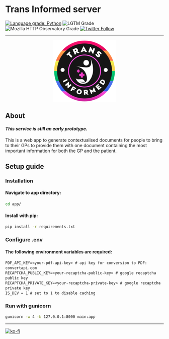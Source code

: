 # Trans Informed server

[![Language grade: Python](https://img.shields.io/lgtm/grade/python/g/beawitcht/transinformed-server.svg?logo=lgtm&logoWidth=18)](https://lgtm.com/projects/g/beawitcht/transinformed-server/context:python) ![LGTM Grade](https://img.shields.io/lgtm/grade/javascript/github/beawitcht/transinformed-server) ![Mozilla HTTP Observatory Grade](https://img.shields.io/mozilla-observatory/grade/www.transinformed.co.uk?publish) [![Twitter Follow](https://img.shields.io/twitter/follow/beawitcht?style=social)](https://www.twitter.com/beawitcht)
***

<p align="center">
    <img src="https://raw.githubusercontent.com/beawitcht/transinformed-server/main/app/static/images/logo.svg" width="200" alt="Trans Informed logo">
</p>

## About
#### ***This service is still an early prototype.***
This is a web app to generate contextualised documents for people to bring to their GPs to provide them with one document containing the most important information for both the GP and the patient.


## Setup guide

### Installation

#### Navigate to app directory:
```bash
cd app/
```
#### Install with pip:

```bash
pip install -r requirements.txt
```
### Configure .env
#### The following environment variables are required:
```
PDF_API_KEY=<your-pdf-api-key> # api key for conversion to PDF: convertapi.com
RECAPTCHA_PUBLIC_KEY=<your-recaptcha-public-key> # google recaptcha public key
RECAPTCHA_PRIVATE_KEY=<your-recaptcha-private-key> # google recaptcha private key
IS_DEV = 1 # set to 1 to disable caching
```
### Run with gunicorn
```bash
gunicorn -w 4 -b 127.0.0.1:8000 main:app
```
***
[![ko-fi](https://ko-fi.com/img/githubbutton_sm.svg)](https://ko-fi.com/T6T7BLO3U)
